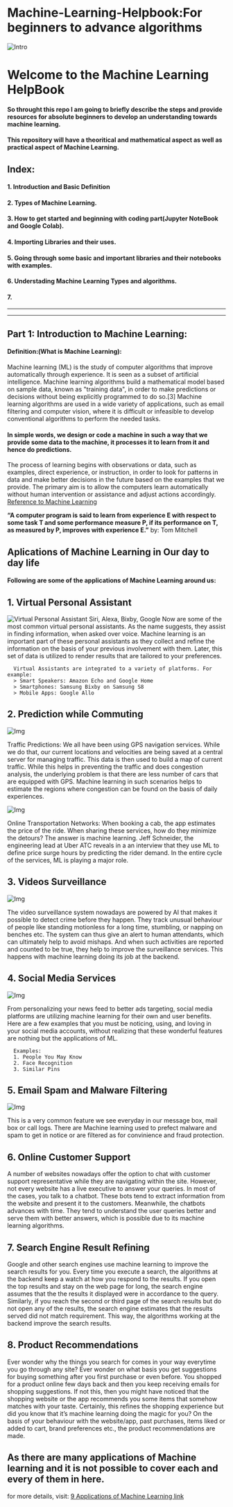 # Machine-Learning-Helpbook:For beginners to advance algorithms
![Intro](https://expertsystem.com/wp-content/uploads/2017/03/machine-learning-definition.jpeg)
# Welcome to the Machine Learning HelpBook

#### So throught this repo I am going to briefly describe the steps and provide resources for absolute beginners to develop an understanding towards machine learning.
#### This repository will have a theoritical and mathematical aspect as well as practical aspect of Machine Learning.
## Index:
#### 1. Introduction and Basic Definition
#### 2. Types of Machine Learning.
#### 3. How to get started and beginning with coding part(Jupyter NoteBook and Google Colab).
#### 4. Importing Libraries and their uses.
#### 5. Going through some basic and important libraries and their notebooks with examples.
#### 6. Understading Machine Learning Types and algorithms.
#### 7. 

-----------------------------------------------------------------------------------------------------------------------------------------------------------------
-----------------------------------------------------------------------------------------------------------------------------------------------------------------

## Part 1: Introduction to Machine Learning:

#### Definition:(What is Machine Learning):

   Machine learning (ML) is the study of computer algorithms that improve automatically through experience. It is seen as a subset of artificial intelligence. Machine learning algorithms build a mathematical model based on sample data, known as "training data", in order to make predictions or decisions without being explicitly programmed to do so.[3] Machine learning algorithms are used in a wide variety of applications, such as email filtering and computer vision, where it is difficult or infeasible to develop conventional algorithms to perform the needed tasks.
####    In simple words, we design or code a machine in such a way that we provide some data to the machine, it processes it to learn from it and hence do predictions.
The process of learning begins with observations or data, such as examples, direct experience, or instruction, in order to look for patterns in data and make better decisions in the future based on the examples that we provide. The primary aim is to allow the computers learn automatically without human intervention or assistance and adjust actions accordingly.
   [Reference to Machine Learning](https://en.wikipedia.org/wiki/Machine_learning)

**“A computer program is said to learn from experience E with respect to some task T and some performance measure P, if its performance on T, as measured by P, improves with experience E.”**
      by: Tom Mitchell



## Aplications of Machine Learning in Our day to day life
#### Following are some of the applications of Machine Learning around us:

## 1. Virtual Personal Assistant 
![Virtual Personal Assistant](https://d1jnx9ba8s6j9r.cloudfront.net/blog/wp-content/uploads/2019/01/assistant.png)
   Siri, Alexa, Bixby, Google Now are some of the most common virtual personal assistants.  As the name suggests, they assist in finding information, when asked over voice. 
      Machine learning is an important part of these personal assistants as they collect and refine the information on the basis of your previous involvement with them. Later, this set of data is utilized to render results that are tailored to your preferences.
      
      Virtual Assistants are integrated to a variety of platforms. For example:
      > Smart Speakers: Amazon Echo and Google Home
      > Smartphones: Samsung Bixby on Samsung S8
      > Mobile Apps: Google Allo
      
## 2. Prediction while Commuting
![Img](https://st2.ning.com/topology/rest/1.0/file/get/2808362442?profile=RESIZE_1024x1024)


   Traffic Predictions:
   We all have been using GPS navigation services. While we do that, our current locations and velocities are being saved at a central server for managing traffic. This data is then used to build a map of current traffic. While this helps in preventing the traffic and does congestion analysis, the underlying problem is that there are less number of cars that are equipped with GPS. Machine learning in such scenarios helps to estimate the regions where congestion can be found on the basis of daily experiences.
   
   
   ![Img](https://crd.lbl.gov/assets/Uploads/_resampled/ResizedImage549301-I210-pilot.png)
   
   
   Online Transportation Networks: 
   When booking a cab, the app estimates the price of the ride. When sharing these services, how do they minimize the detours? The answer is machine learning. Jeff Schneider, the engineering lead at Uber ATC reveals in a an interview that they use ML to define price surge hours by predicting the rider demand. In the entire cycle of the services, ML is playing a major role.
         
   
## 3. Videos Surveillance

   ![Img](https://s33644.pcdn.co/wp-content/uploads/2017/06/Calipsa.png)


   The video surveillance system nowadays are powered by AI that makes it possible to detect crime before they happen. They track unusual behaviour of people like standing motionless for a long time, stumbling, or napping on benches etc. The system can thus give an alert to human attendants, which can ultimately help to avoid mishaps. And when such activities are reported and counted to be true, they help to improve the surveillance services. This happens with machine learning doing its job at the backend.
      
## 4. Social Media Services

   ![Img](https://cdn-images-1.medium.com/max/703/1*f8Cf6aMg6VKfS8wsKsTMmg.png)
   
   
   From personalizing your news feed to better ads targeting, social media platforms are utilizing machine learning for their own and user benefits. Here are a few examples that you must be noticing, using, and loving in your social media accounts, without realizing that these wonderful features are nothing but the applications of ML.
   
      Examples: 
      1. People You May Know
      2. Face Recognition 
      3. Similar Pins
    
## 5.  Email Spam and Malware Filtering

   ![Img](https://miro.medium.com/max/1840/1*hsyCZOYoGrX6BJsj4Lgrhg.png)
      
      
   This is a very common feature we see everyday in our message box, mail box or call logs. There are Machine learning used to prefect malware and spam to get in notice or are filtered as for convinience and fraud protection.
         
## 6. Online Customer Support
   
   A number of websites nowadays offer the option to chat with customer support representative while they are navigating within the site. However, not every website has a live executive to answer your queries. In most of the cases, you talk to a chatbot. These bots tend to extract information from the website and present it to the customers. Meanwhile, the chatbots advances with time. They tend to understand the user queries better and serve them with better answers, which is possible due to its machine learning algorithms.
      
## 7. Search Engine Result Refining

   Google and other search engines use machine learning to improve the search results for you. Every time you execute a search, the algorithms at the backend keep a watch at how you respond to the results. If you open the top results and stay on the web page for long, the search engine assumes that the the results it displayed were in accordance to the query. Similarly, if you reach the second or third page of the search results but do not open any of the results, the search engine estimates that the results served did not match requirement. This way, the algorithms working at the backend improve the search results.


## 8. Product Recommendations

   Ever wonder why the things you search for comes in your way everytime you go through any site? Ever wonder on what basis you get suggestions for buying something after you first purchase or even before. You shopped for a product online few days back and then you keep receiving emails for shopping suggestions. If not this, then you might have noticed that the shopping website or the app recommends you some items that somehow matches with your taste. Certainly, this refines the shopping experience but did you know that it’s machine learning doing the magic for you? On the basis of your behaviour with the website/app, past purchases, items liked or added to cart, brand preferences etc., the product recommendations are made.
      
## As there are many applications of Machine learning and it is not possible to cover each and every of them in here.
   for more details, visit: 
   [9 Applications of Machine Learning link](https://medium.com/app-affairs/9-applications-of-machine-learning-from-day-to-day-life-112a47a429d0)
         
        
            
